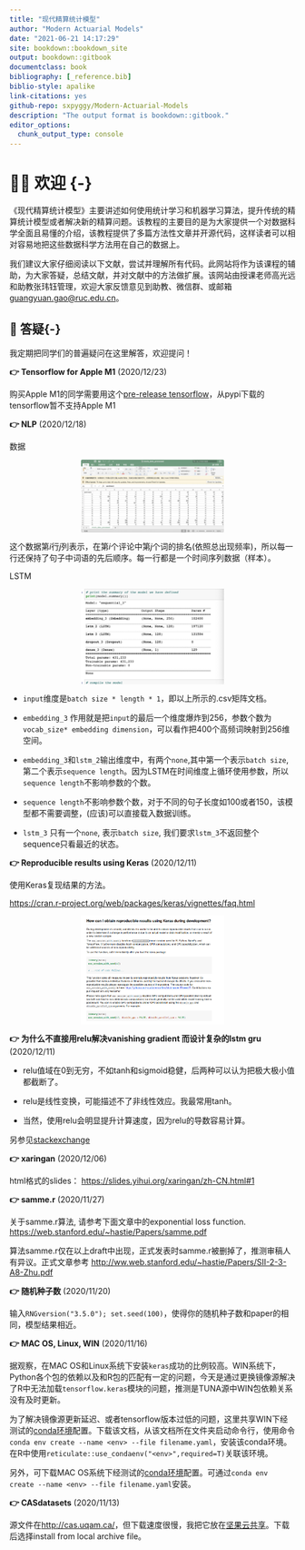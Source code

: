 ```yaml
--- 
title: "现代精算统计模型"
author: "Modern Actuarial Models"
date: "2021-06-21 14:17:29"
site: bookdown::bookdown_site
output: bookdown::gitbook
documentclass: book
bibliography: [_reference.bib]
biblio-style: apalike
link-citations: yes
github-repo: sxpyggy/Modern-Actuarial-Models
description: "The output format is bookdown::gitbook."
editor_options: 
  chunk_output_type: console
---
```


# 👨‍🏫 欢迎  {-}

<!-- 《现代精算统计模型》主要讲述如何使用统计学习和机器学习算法，提升传统的精算统计模型或者解决新的精算问题。这门课主要参考瑞士精算师协会发布的[“精算数据科学”](https://actuarialdatascience.org)，该教程的主要目的是“为精算师提供一个对数据科学全面且易懂的介绍”，该教程提供了多篇方法性文章并开源代码，这样“读者可以相对容易地把这些数据科学方法用在自己的数据上”。 -->

<!-- 我们建议大家仔细阅读以下文献，尝试并理解[所有代码](https://github.com/JSchelldorfer/ActuarialDataScience)。此网站将作为该课程的辅助，为大家答疑，总结文献，并对文献中的方法做扩展。该网站由授课老师高光远和助教张玮钰管理，欢迎大家反馈意见到助教、微信群、或邮箱 <guangyuan.gao@ruc.edu.cn>。 -->

《现代精算统计模型》主要讲述如何使用统计学习和机器学习算法，提升传统的精算统计模型或者解决新的精算问题。该教程的主要目的是为大家提供一个对数据科学全面且易懂的介绍，该教程提供了多篇方法性文章并开源代码，这样读者可以相对容易地把这些数据科学方法用在自己的数据上。

我们建议大家仔细阅读以下文献，尝试并理解所有代码。此网站将作为该课程的辅助，为大家答疑，总结文献，并对文献中的方法做扩展。该网站由授课老师高光远和助教张玮钰管理，欢迎大家反馈意见到助教、微信群、或邮箱 <guangyuan.gao@ruc.edu.cn>。

## 🤔 答疑{-}

我定期把同学们的普遍疑问在这里解答，欢迎提问！

**👉 Tensorflow for Apple M1**  (2020/12/23)

购买Apple M1的同学需要用这个[pre-release tensorflow](https://github.com/apple/tensorflow_macos)，从pypi下载的tensorflow暂不支持Apple M1

**👉 NLP**  (2020/12/18)

数据

<img src="./plots/7/data.png" width="50%" style="display: block; margin: auto;" />

这个数据第$i$行$j$列表示，在第$i$个评论中第$j$个词的排名(依照总出现频率)，所以每一行还保持了句子中词语的先后顺序。每一行都是一个时间序列数据（样本）。

LSTM

<img src="./plots/7/lstm.png" width="50%"  style="display: block; margin: auto;" />

- `input`维度是`batch size * length * 1`，即以上所示的.csv矩阵文档。

- `embedding_3` 作用就是把`input`的最后一个维度爆炸到256，参数个数为`vocab_size* embedding dimension`，可以看作把400个高频词映射到256维空间。

- `embedding_3`和`lstm_2`输出维度中，有两个`none`,其中第一个表示`batch size`, 第二个表示`sequence length`。因为LSTM在时间维度上循环使用参数，所以`sequence length`不影响参数的个数。

- `sequence length`不影响参数个数，对于不同的句子长度如100或者150，该模型都不需要调整，(应该)可以直接载入数据训练。

- `lstm_3` 只有一个`none`, 表示`batch size`, 我们要求`lstm_3`不返回整个sequence只看最近的状态。

**👉 Reproducible results using Keras** (2020/12/11)

使用Keras复现结果的方法。

<https://cran.r-project.org/web/packages/keras/vignettes/faq.html>

<img src="./plots/reproducible.png" width="50%"  style="display: block; margin: auto;" />

**👉 为什么不直接用relu解决vanishing gradient 而设计复杂的lstm gru** (2020/12/11)

- relu值域在0到无穷，不如tanh和sigmoid稳健，后两种可以认为把极大极小值都截断了。

- relu是线性变换，可能描述不了非线性效应。我最常用tanh。

- 当然，使用relu会明显提升计算速度，因为relu的导数容易计算。

另参见[stackexchange](https://datascience.stackexchange.com/questions/61358/relu-for-combating-the-problem-of-vanishing-gradient-in-rnn#:~:text=For%20solving%20the%20problem%20of%20vanishing%20gradients%20in,In%20both%20of%20these%2C%20activation%20function%20is%20tanh.)

**👉 xaringan** (2020/12/06)

html格式的slides：
<https://slides.yihui.org/xaringan/zh-CN.html#1>

**👉 samme.r** (2020/11/27)

关于samme.r算法, 请参考下面文章中的exponential loss function.
<https://web.stanford.edu/~hastie/Papers/samme.pdf>

算法samme.r仅在以上draft中出现，正式发表时samme.r被删掉了，推测审稿人有异议。正式文章参考
<http://ww.web.stanford.edu/~hastie/Papers/SII-2-3-A8-Zhu.pdf>

**👉 随机种子数** (2020/11/20)

输入`RNGversion("3.5.0"); set.seed(100)`，使得你的随机种子数和paper的相同，模型结果相近。

**👉 MAC OS, Linux, WIN** (2020/11/16)

据观察，在MAC OS和Linux系统下安装`keras`成功的比例较高。WIN系统下，Python各个包的依赖以及和R包的匹配有一定的问题，今天是通过更换镜像源解决了R中无法加载`tensorflow.keras`模块的问题，推测是TUNA源中WIN包依赖关系没有及时更新。

为了解决镜像源更新延迟、或者tensorflow版本过低的问题，这里共享WIN下经测试的[conda环境](https://www.jianguoyun.com/p/DcwPgUgQ3cTHBhi1-s0D)配置。下载该文档，从该文档所在文件夹启动命令行，使用命令`conda env create --name <env> --file filename.yaml`，安装该conda环境。在R中使用`reticulate::use_condaenv("<env>",required=T)`关联该环境。

另外，可下载MAC OS系统下经测试的[conda环境](https://www.jianguoyun.com/p/DYethK4Q3cTHBhjr4s0D)配置。可通过`conda env create --name <env> --file filename.yaml`安装。

**👉  CASdatasets** (2020/11/13)

源文件在<http://cas.uqam.ca/>，但下载速度很慢，我把它放在[坚果云共享](https://www.jianguoyun.com/p/DdFyh74Q3cTHBhio2M0D)。下载后选择install from local archive file。

<!-- **👉  微信群** (2020/11/08) -->

<!-- ```{r,echo=FALSE,out.width="30%",fig.align = 'center'} -->
<!-- knitr::opts_chunk$set(fig.pos = "!H", out.extra = "") -->
<!-- knitr::include_graphics("./plots/wechat.png") -->
<!-- ``` -->

<!-- ## 🗓️ 课程安排 {-} -->

<!-- ```{r,echo=FALSE,out.width="90%",fig.align = 'center'} -->
<!-- knitr::opts_chunk$set(fig.pos = "!H", out.extra = "") -->
<!-- knitr::include_graphics("./plots/plan.png") -->
<!-- ``` -->

<!-- 以下安排为初步计划，根据大家的需求和背景，我们可能要花更多的时间在某些重要的方法及其在精算上的应用。 -->

<!-- - 第10周： -->

<!--   准备工作。 -->

<!-- - 第11周:  -->

<!--   1 - French Motor Third-Party Liability Claims  -->

<!--   <https://papers.ssrn.com/sol3/papers.cfm?abstract_id=3164764> -->

<!-- - 机动 -->

<!--   2 - Inisghts from Inside Neural Networks -->

<!--   <https://papers.ssrn.com/sol3/papers.cfm?abstract_id=3226852> -->

<!--   3 - Nesting Classical Actuarial Models into Neural Networks -->

<!--   <https://papers.ssrn.com/sol3/papers.cfm?abstract_id=3320525> -->

<!-- - 第12周： -->

<!--   4 - On Boosting: Theory and Applications -->

<!--     <https://papers.ssrn.com/sol3/papers.cfm?abstract_id=3402687> -->

<!-- - 第13周： -->

<!--   5 - Unsupervised Learning: What is a Sports Car -->

<!--   <https://papers.ssrn.com/sol3/papers.cfm?abstract_id=3439358> -->

<!-- - 第14周： -->

<!--   6 - Lee and Carter go Machine Learning: Recurrent Neural Networks -->

<!--   <https://papers.ssrn.com/sol3/papers.cfm?abstract_id=3441030> -->

<!-- - 第15周： -->

<!--   7 - The Art of Natural Language Processing: Classical, Modern and Contemporary Approaches to Text Document Classification -->

<!--   <https://papers.ssrn.com/sol3/papers.cfm?abstract_id=3547887> -->

<!-- - 第16周： -->

<!--   8 - Peeking into the Black Box: An Actuarial Case Study for Interpretable Machine Learning  -->

<!--   <https://papers.ssrn.com/sol3/papers.cfm?abstract_id=3595944> -->

<!-- - 第17周： -->

<!--   9 - Convolutional neural network case studies: (1) Anomalies in Mortality Rates (2) Image Recognition  -->

<!--   <https://papers.ssrn.com/sol3/papers.cfm?abstract_id=3656210> -->



